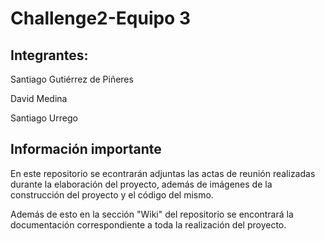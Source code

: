 # Challenge2-Equipo 3

## Integrantes:

Santiago Gutiérrez de Piñeres

David Medina

Santiago Urrego

## Información importante

En este repositorio se econtrarán adjuntas las actas de reunión realizadas durante la elaboración del proyecto, además de imágenes de la construcción del proyecto y el código del mismo. 

Además de esto en la sección "Wiki" del repositorio se encontrará la documentación correspondiente a toda la realización del proyecto.

